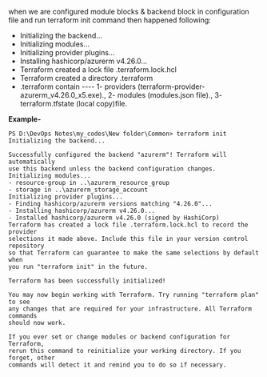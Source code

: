 

when we are configured module blocks & backend block in configuration file and run terraform init command then happened following:
- Initializing the backend...
- Initializing modules...
- Initializing provider plugins...
- Installing hashicorp/azurerm v4.26.0...
- Terraform created a lock file .terraform.lock.hcl
- Terraform created a directory .terraform
- .terraform contain ---- 1- providers (terraform-provider-azurerm_v4.26.0_x5.exe).,  2- modules (modules.json file)., 3- terraform.tfstate (local copy)file.

**Example-**
```
PS D:\DevOps Notes\my_codes\New folder\Common> terraform init
Initializing the backend...

Successfully configured the backend "azurerm"! Terraform will automatically
use this backend unless the backend configuration changes.
Initializing modules...
- resource-group in ..\azurerm_resource_group
- storage in ..\azurerm_storage_account
Initializing provider plugins...
- Finding hashicorp/azurerm versions matching "4.26.0"...
- Installing hashicorp/azurerm v4.26.0...
- Installed hashicorp/azurerm v4.26.0 (signed by HashiCorp)
Terraform has created a lock file .terraform.lock.hcl to record the provider
selections it made above. Include this file in your version control repository
so that Terraform can guarantee to make the same selections by default when
you run "terraform init" in the future.

Terraform has been successfully initialized!

You may now begin working with Terraform. Try running "terraform plan" to see
any changes that are required for your infrastructure. All Terraform commands
should now work.

If you ever set or change modules or backend configuration for Terraform,
rerun this command to reinitialize your working directory. If you forget, other
commands will detect it and remind you to do so if necessary.
```




